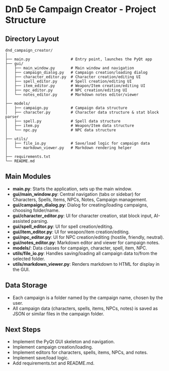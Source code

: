 # DnD 5e Campaign Creator - Project Structure

## Directory Layout

```
dnd_campaign_creator/
│
├── main.py                  # Entry point, launches the PyQt app
├── gui/
│   ├── main_window.py       # Main window and navigation
│   ├── campaign_dialog.py   # Campaign creation/loading dialog
│   ├── character_editor.py  # Character creation/editing UI
│   ├── spell_editor.py      # Spell creation/editing UI
│   ├── item_editor.py       # Weapon/Item creation/editing UI
│   ├── npc_editor.py        # NPC creation/editing UI
│   └── notes_editor.py      # Markdown notes editor/viewer
│
├── models/
│   ├── campaign.py          # Campaign data structure
│   ├── character.py         # Character data structure & stat block parser
│   ├── spell.py             # Spell data structure
│   ├── item.py              # Weapon/Item data structure
│   └── npc.py               # NPC data structure
│
├── utils/
│   ├── file_io.py           # Save/load logic for campaign data
│   └── markdown_viewer.py   # Markdown rendering helper
│
├── requirements.txt
└── README.md
```

## Main Modules

- **main.py**: Starts the application, sets up the main window.
- **gui/main_window.py**: Central navigation (tabs or sidebar) for Characters, Spells, Items, NPCs, Notes, Campaign management.
- **gui/campaign_dialog.py**: Dialog for creating/loading campaigns, choosing folder/name.
- **gui/character_editor.py**: UI for character creation, stat block input, AI-assisted parsing.
- **gui/spell_editor.py**: UI for spell creation/editing.
- **gui/item_editor.py**: UI for weapon/item creation/editing.
- **gui/npc_editor.py**: UI for NPC creation/editing (hostile, friendly, neutral).
- **gui/notes_editor.py**: Markdown editor and viewer for campaign notes.
- **models/**: Data classes for campaign, character, spell, item, NPC.
- **utils/file_io.py**: Handles saving/loading all campaign data to/from the selected folder.
- **utils/markdown_viewer.py**: Renders markdown to HTML for display in the GUI.

## Data Storage

- Each campaign is a folder named by the campaign name, chosen by the user.
- All campaign data (characters, spells, items, NPCs, notes) is saved as JSON or similar files in the campaign folder.

## Next Steps

- Implement the PyQt GUI skeleton and navigation.
- Implement campaign creation/loading.
- Implement editors for characters, spells, items, NPCs, and notes.
- Implement save/load logic.
- Add requirements.txt and README.md.